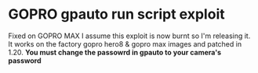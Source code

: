 # GOPRO gpauto run script exploit

Fixed on GOPRO MAX I assume this exploit is now burnt so I'm releasing it. It works on the factory gopro hero8 & gopro max images and patched in 1.20.
**You must change the passowrd in gpauto to your camera's password**